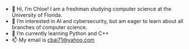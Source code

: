 - 👋 Hi, I’m Chloe! I am a freshman studying computer science at the University of Florida. 
- 👀 I’m interested in AI and cybersecurity, but am eager to learn about all branches of computer science. 
- 🌱 I’m currently learning Python and C++
- 📫 My email is cbai71@yahoo.com
